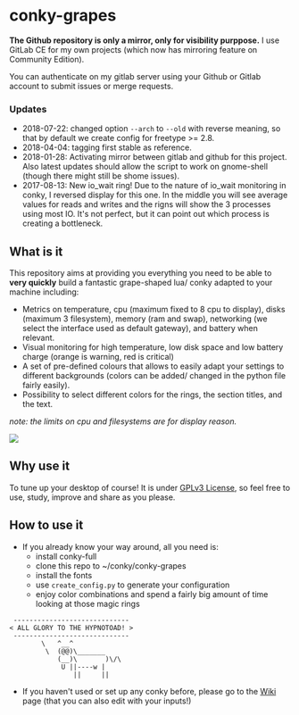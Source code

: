 # conky-grapes

**The Github repository is only a mirror, only for visibility purppose.** I use GitLab CE for my own projects (which now has mirroring feature on Community Edition).

You can authenticate on my gitlab server using your Github or Gitlab account to submit issues or merge requests.

### Updates
- 2018-07-22: changed option `--arch` to `--old` with reverse meaning, so that by default we create config for freetype >= 2.8.
- 2018-04-04: tagging first stable as reference.
- 2018-01-28: Activating mirror between gitlab and github for this project. Also latest updates should allow the script to work on gnome-shell (though there might still be shome issues).
- 2017-08-13: New io_wait ring! Due to the nature of io_wait monitoring in conky, I reversed display for this one. In the middle you will see average values for reads and writes and the rigns will show the 3 processes using most IO.
It's not perfect, but it can point out which process is creating a bottleneck.

## What is it
This repository aims at providing you everything you need to be able to **very quickly** build a fantastic grape-shaped lua/ conky adapted to your machine including:
* Metrics on temperature, cpu (maximum fixed to 8 cpu to display), disks (maximum 3 filesystem), memory (ram and swap), networking (we select the interface used as default gateway),
and battery when relevant.
* Visual monitoring for high temperature, low disk space and low battery charge (orange is warning, red is critical)
* A set of pre-defined colours that allows to easily adapt your settings to different backgrounds (colors can be added/ changed in the python file fairly easily).
* Possibility to select different colors for the rings, the section titles, and the text.

_note: the limits on cpu and filesystems are for display reason._

![](https://lut.im/Mp72GdjYmf/AfqHqBsvmWCqY3yP)

## Why use it
To tune up your desktop of course! It is under [GPLv3 License](gpl-3.0.txt), so feel free to use, study, improve and share as you please.


## How to use it
* If you already know your way around, all you need is:
  - install conky-full
  - clone this repo to ~/conky/conky-grapes
  - install the fonts
  - use `create_config.py` to generate your configuration
  - enjoy color combinations and spend a fairly big amount of time looking at those magic rings

```
 -----------------------------
< ALL GLORY TO THE HYPNOTOAD! >
 -----------------------------
        \   ^__^
         \  (@@)\_______
            (__)\       )\/\
             U ||----w |
                ||     ||
```

* If you haven't used or set up any conky before, please go to the [Wiki](https://gitlab.nomagic.fr/popi/conky-grapes/wikis/home) page (that you can also edit with your inputs!)
